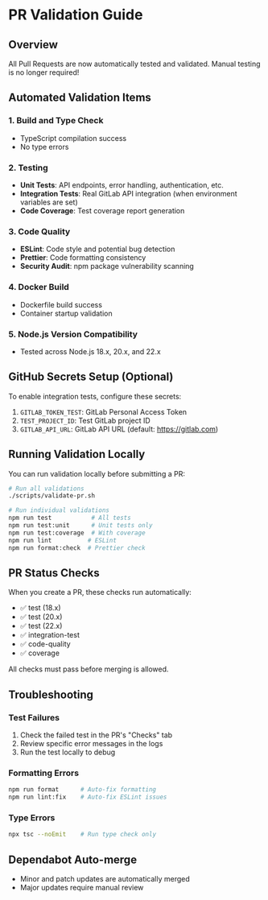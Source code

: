 # PR Validation Guide

## Overview

All Pull Requests are now automatically tested and validated. Manual testing is no longer required!

## Automated Validation Items

### 1. Build and Type Check

- TypeScript compilation success
- No type errors

### 2. Testing

- **Unit Tests**: API endpoints, error handling, authentication, etc.
- **Integration Tests**: Real GitLab API integration (when environment variables are set)
- **Code Coverage**: Test coverage report generation

### 3. Code Quality

- **ESLint**: Code style and potential bug detection
- **Prettier**: Code formatting consistency
- **Security Audit**: npm package vulnerability scanning

### 4. Docker Build

- Dockerfile build success
- Container startup validation

### 5. Node.js Version Compatibility

- Tested across Node.js 18.x, 20.x, and 22.x

## GitHub Secrets Setup (Optional)

To enable integration tests, configure these secrets:

1. `GITLAB_TOKEN_TEST`: GitLab Personal Access Token
2. `TEST_PROJECT_ID`: Test GitLab project ID
3. `GITLAB_API_URL`: GitLab API URL (default: https://gitlab.com)

## Running Validation Locally

You can run validation locally before submitting a PR:

```bash
# Run all validations
./scripts/validate-pr.sh

# Run individual validations
npm run test           # All tests
npm run test:unit      # Unit tests only
npm run test:coverage  # With coverage
npm run lint          # ESLint
npm run format:check  # Prettier check
```

## PR Status Checks

When you create a PR, these checks run automatically:

- ✅ test (18.x)
- ✅ test (20.x)
- ✅ test (22.x)
- ✅ integration-test
- ✅ code-quality
- ✅ coverage

All checks must pass before merging is allowed.

## Troubleshooting

### Test Failures

1. Check the failed test in the PR's "Checks" tab
2. Review specific error messages in the logs
3. Run the test locally to debug

### Formatting Errors

```bash
npm run format      # Auto-fix formatting
npm run lint:fix    # Auto-fix ESLint issues
```

### Type Errors

```bash
npx tsc --noEmit    # Run type check only
```

## Dependabot Auto-merge

- Minor and patch updates are automatically merged
- Major updates require manual review
